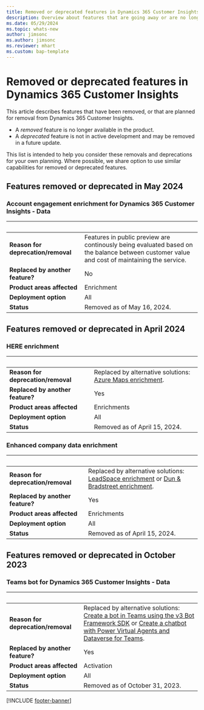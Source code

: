 ```yaml
---
title: Removed or deprecated features in Dynamics 365 Customer Insights
description: Overview about features that are going away or are no longer available.
ms.date: 05/29/2024
ms.topic: whats-new
author: jimsonc
ms.author: jimsonc
ms.reviewer: mhart
ms.custom: bap-template
---
```


# Removed or deprecated features in Dynamics 365 Customer Insights

This article describes features that have been removed, or that are planned for removal from Dynamics 365 Customer Insights.

- A *removed* feature is no longer available in the product.
- A *deprecated* feature is not in active development and may be removed in a future update.

This list is intended to help you consider these removals and deprecations for your own planning. Where possible, we share option to use similar capabilities for removed or deprecated features.

## Features removed or deprecated in May 2024

### Account engagement enrichment for Dynamics 365 Customer Insights - Data

| &nbsp;  | &nbsp;  |
|---|---|
| **Reason for deprecation/removal** | Features in public preview are continously being evaluated based on the balance between customer value and cost of maintaining the service.  |
| **Replaced by another feature?**   | No |
| **Product areas affected**         | Enrichment |
| **Deployment option**              | All |
| **Status**                         | Removed as of May 16, 2024. |

## Features removed or deprecated in April 2024

### HERE enrichment

| &nbsp;  | &nbsp;  |
|---|---|
| **Reason for deprecation/removal** | Replaced by alternative solutions: [Azure Maps enrichment](enrichment-azure-maps.md). |
| **Replaced by another feature?**   | Yes |
| **Product areas affected**         | Enrichments |
| **Deployment option**              | All |
| **Status**                         | Removed as of April 15, 2024. |

### Enhanced company data enrichment

| &nbsp;  | &nbsp;  |
|---|---|
| **Reason for deprecation/removal** | Replaced by alternative solutions: [LeadSpace enrichment](b2b/enrichment-leadspace.md) or [Dun & Bradstreet enrichment](b2b/enrichment-dnb.md). |
| **Replaced by another feature?**   | Yes |
| **Product areas affected**         | Enrichments |
| **Deployment option**              | All |
| **Status**                         | Removed as of April 15, 2024. |

## Features removed or deprecated in October 2023

### Teams bot for Dynamics 365 Customer Insights - Data

| &nbsp;  | &nbsp;  |
|---|---|
| **Reason for deprecation/removal** | Replaced by alternative solutions: [Create a bot in Teams using the v3 Bot Framework SDK](/microsoftteams/platform/resources/bot-v3/bots-create) or [Create a chatbot with Power Virtual Agents and Dataverse for Teams](/training/modules/create-chatbot-power-virtual-agents-dataverse-teams/). |
| **Replaced by another feature?**   | Yes |
| **Product areas affected**         | Activation |
| **Deployment option**              | All |
| **Status**                         | Removed as of October 31, 2023. |

[!INCLUDE [footer-banner](includes/footer-banner.md)]
